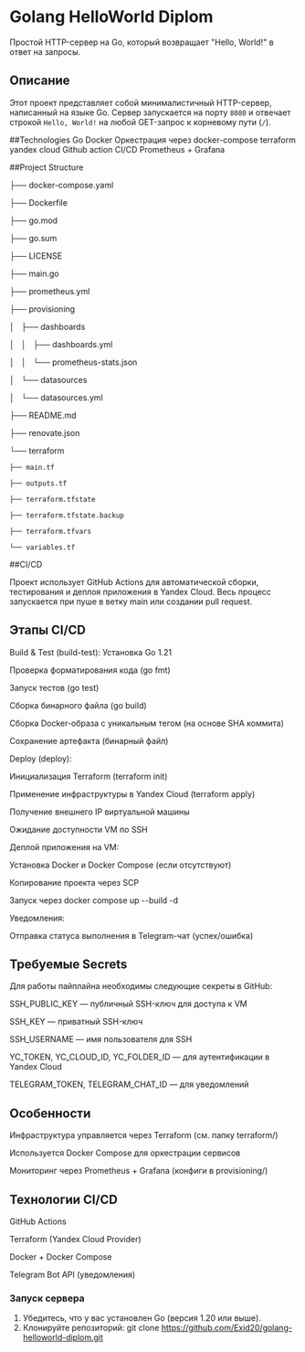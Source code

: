 # Golang HelloWorld Diplom

Простой HTTP-сервер на Go, который возвращает "Hello, World!" в ответ на запросы.

## Описание

Этот проект представляет собой минималистичный HTTP-сервер, написанный на языке Go. Сервер запускается на порту `8080` и отвечает строкой `Hello, World!` на любой GET-запрос к корневому пути (`/`).


##Technologies
Go
Docker
Оркестрация через docker-compose
terraform
yandex cloud
Github action CI/CD
Prometheus + Grafana

##Project Structure

├── docker-compose.yaml

├── Dockerfile

├── go.mod

├── go.sum

├── LICENSE

├── main.go

├── prometheus.yml

├── provisioning

│   ├── dashboards

│   │   ├── dashboards.yml

│   │   └── prometheus-stats.json

│   └── datasources

│       └── datasources.yml

├── README.md

├── renovate.json

└── terraform

    ├── main.tf
    
    ├── outputs.tf
    
    ├── terraform.tfstate
    
    ├── terraform.tfstate.backup
    
    ├── terraform.tfvars
    
    └── variables.tf
    
##CI/CD

Проект использует GitHub Actions для автоматической сборки, тестирования и деплоя приложения в Yandex Cloud.
Весь процесс запускается при пуше в ветку main или создании pull request.

## Этапы CI/CD
Build & Test (build-test):
Установка Go 1.21

Проверка форматирования кода (go fmt)

Запуск тестов (go test)

Сборка бинарного файла (go build)

Сборка Docker-образа с уникальным тегом (на основе SHA коммита)

Сохранение артефакта (бинарный файл)

Deploy (deploy):

Инициализация Terraform (terraform init)

Применение инфраструктуры в Yandex Cloud (terraform apply)

Получение внешнего IP виртуальной машины

Ожидание доступности VM по SSH

Деплой приложения на VM:

Установка Docker и Docker Compose (если отсутствуют)

Копирование проекта через SCP

Запуск через docker compose up --build -d

Уведомления:

Отправка статуса выполнения в Telegram-чат (успех/ошибка)

## Требуемые Secrets

Для работы пайплайна необходимы следующие секреты в GitHub:

SSH_PUBLIC_KEY — публичный SSH-ключ для доступа к VM

SSH_KEY — приватный SSH-ключ

SSH_USERNAME — имя пользователя для SSH

YC_TOKEN, YC_CLOUD_ID, YC_FOLDER_ID — для аутентификации в Yandex Cloud

TELEGRAM_TOKEN, TELEGRAM_CHAT_ID — для уведомлений


## Особенности

Инфраструктура управляется через Terraform (см. папку terraform/)

Используется Docker Compose для оркестрации сервисов

Мониторинг через Prometheus + Grafana (конфиги в provisioning/)

## Технологии CI/CD

GitHub Actions

Terraform (Yandex Cloud Provider)

Docker + Docker Compose

Telegram Bot API (уведомления)

### Запуск сервера

1. Убедитесь, что у вас установлен Go (версия 1.20 или выше).
2. Клонируйте репозиторий:
   git clone https://github.com/Exid20/golang-helloworld-diplom.git


